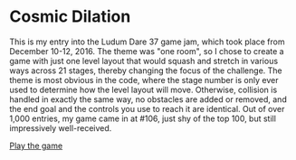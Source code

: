 # Cosmic Dilation
This is my entry into the Ludum Dare 37 game jam, which took place from December 10-12, 2016. The theme was "one room", so I chose to create a game with just one level layout that would squash and stretch in various ways across 21 stages, thereby changing the focus of the challenge. The theme is most obvious in the code, where the stage number is only ever used to determine how the level layout will move. Otherwise, collision is handled in exactly the same way, no obstacles are added or removed, and the end goal and the controls you use to reach it are identical. Out of over 1,000 entries, my game came in at #106, just shy of the top 100, but still impressively well-received.

[Play the game](http://www.craighorwood.com/game/dilation)
